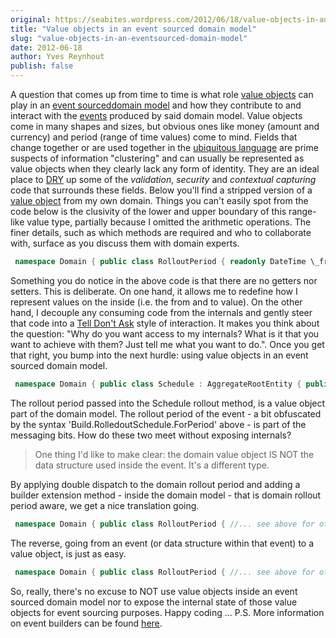 ```yaml
---
original: https://seabites.wordpress.com/2012/06/18/value-objects-in-an-eventsourced-domain-model/
title: "Value objects in an event sourced domain model"
slug: "value-objects-in-an-eventsourced-domain-model"
date: 2012-06-18
author: Yves Reynhout
publish: false
---
```

A question that comes up from time to time is what role [value objects](http://domaindrivendesign.org/node/135 "Value Objects") can play in an [event sourced](http://martinfowler.com/eaaDev/EventSourcing.html "Event sourcing")[domain model](http://domaindrivendesign.org/node/108 "domain layer") and how they contribute to and interact with the [events](http://en.wikipedia.org/wiki/Event "Event") produced by said domain model. Value objects come in many shapes and sizes, but obvious ones like money (amount and currency) and period (range of time values) come to mind. Fields that change together or are used together in the [ubiquitous language](http://domaindrivendesign.org/node/132 "Ubiquitous language") are prime suspects of information "clustering" and can usually be represented as value objects when they clearly lack any form of identity. They are an ideal place to [DRY](http://en.wikipedia.org/wiki/Don't_repeat_yourself "Don't repeat yourself") up some of the *validation*, *security* and *contextual capturing* code that surrounds these fields. Below you'll find a stripped version of a [value object](http://c2.com/cgi/wiki?ValueObject "Value object") from my own domain. Things you can't easily spot from the code below is the clusivity of the lower and upper boundary of this range-like value type, partially because I omitted the arithmetic operations. The finer details, such as which methods are required and who to collaborate with, surface as you discuss them with domain experts. 

```csharp
 namespace Domain { public class RolloutPeriod { readonly DateTime \_from; readonly DateTime \_to; public RolloutPeriod(DateTime from, DateTime to) { if(from &gt; to) throw new ArgumentException("The from value of the rollout period must be less than or equal to the to value.", "from"); \_from = from; \_to = to; } //Arithmetic members omitted for brevity public bool Equals(RolloutPeriod other) { if (ReferenceEquals(null, other)) return false; if (ReferenceEquals(this, other)) return true; return other.\_from.Equals(\_from) && other.\_to.Equals(\_to); } public override bool Equals(object obj) { if (ReferenceEquals(null, obj)) return false; if (ReferenceEquals(this, obj)) return true; if (obj.GetType() != typeof (RolloutPeriod)) return false; return Equals((RolloutPeriod) obj); } public override int GetHashCode() { return \_from.GetHashCode() ^ \_to.GetHashCode(); } } } 
```

 Something you do notice in the above code is that there are no getters nor setters. This is deliberate. On one hand, it allows me to redefine how I represent values on the inside (i.e. the from and to value). On the other hand, I decouple any consuming code from the internals and gently steer that code into a [Tell Don't Ask](http://pragprog.com/articles/tell-dont-ask "Tell Don't Ask") style of interaction. It makes you think about the question: "Why do you want access to my internals? What is it that you want to achieve with them? Just tell me what you want to do.". Once you get that right, you bump into the next hurdle: using value objects in an event sourced domain model. 

```csharp
 namespace Domain { public class Schedule : AggregateRootEntity { public void Rollout(RolloutPeriod period) { //Guards ommitted for brevity ApplyEvent(Build.RolledoutSchedule.ForPeriod(period)); } } public abstract class AggregateRootEntity { Guid \_id; long \_version; protected void ApplyEvent(IEventBuilder&lt;IEvent&gt; builder) { var @event = builder.Build(\_id, \_version++); //The usual stuff as found below goes here //https://github.com/gregoryyoung/m-r/blob/master/SimpleCQRS/Domain.cs } } } namespace Messaging { public static class Build { public static RolledoutScheduleBuilder RolledoutSchedule { get { return new RolledoutScheduleBuilder(); } } } public class RolledoutScheduleBuilder : IEventBuilder&lt;RolledoutScheduleEvent&gt; { RolloutPeriod \_rolloutPeriod; public RolledoutScheduleEvent Build(Guid id, long version) { return new RolledoutScheduleEvent(id, version, \_rolloutPeriod); } public RolledoutScheduleBuilder ForPeriod(RolloutPeriodBuilder builder) { \_rolloutPeriod = builder.Build(); return this; } } public interface IEventBuilder&lt;out TEvent&gt; where TEvent : IEvent { TEvent Build(Guid id, long version); } public class RolledoutScheduleEvent : IEvent { public RolledoutScheduleEvent(Guid id, long version, RolloutPeriod period) { Id = id; Version = version; Period = period; } public RolloutPeriod Period { get; private set; } public long Version { get; private set; } public Guid Id { get; private set; } } public interface IEvent { } public class RolloutPeriod { public DateTime From { get; private set; } public DateTime To { get; private set; } public RolloutPeriod(DateTime from, DateTime to) { From = from; To = to; } } public class RolloutPeriodBuilder { DateTime \_from; DateTime \_to; public RolloutPeriodBuilder From(DateTime value) { \_from = value; return this; } public RolloutPeriodBuilder To(DateTime value) { \_to = value; return this; } public RolloutPeriod Build() { return new RolloutPeriod(\_from, \_to); } } } 
```

 The rollout period passed into the Schedule rollout method, is a value object part of the domain model. The rollout period of the event - a bit obfuscated by the syntax 'Build.RolledoutSchedule.ForPeriod' above - is part of the messaging bits. How do these two meet without exposing internals?

> One thing I'd like to make clear: the domain value object IS NOT the data structure used inside the event. It's a different type.

By applying double dispatch to the domain rollout period and adding a builder extension method - inside the domain model - that is domain rollout period aware, we get a nice translation going. 

```csharp
 namespace Domain { public class RolloutPeriod { //... see above for other members internal void BuildValue(RolloutPeriodBuilder builder) { builder.From(\_from).To(\_to); } } public static class BuildExtensions { public static RolledoutScheduleBuilder ForPeriod(this RolledoutScheduleBuilder builder, RolloutPeriod period) { var valueBuilder = new RolloutPeriodBuilder(); period.BuildValue(valueBuilder); builder.ForPeriod(valueBuilder); return builder; } } } 
```

 The reverse, going from an event (or data structure within that event) to a value object, is just as easy. 

```csharp
 namespace Domain { public class RolloutPeriod { //... see above for other members internal static RolloutPeriod FromEvent(Messaging.RolloutPeriod period) { return new RolloutPeriod(period.From, period.To); } } public class Schedule : AggregateRootEntity { void Apply(RolledOutScheduleEvent @event) { \_rolloutPeriod = RolloutPeriod.FromEvent(@event.RolloutPeriod); //... } } } 
```

 So, really, there's no excuse to NOT use value objects inside an event sourced domain model nor to expose the internal state of those value objects for event sourcing purposes. Happy coding ... P.S. More information on event builders can be found [here](http://seabites.wordpress.com/2011/07/27/eventbuilders/ "Event builders").
